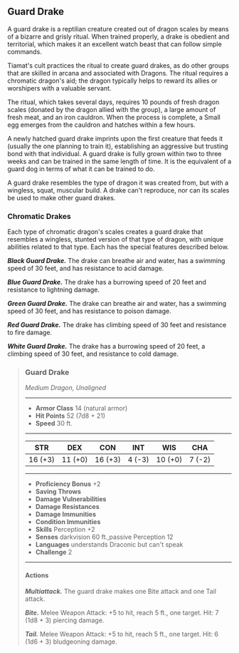 ## Guard Drake
A guard drake is a reptilian creature created out of dragon scales by means of a bizarre and grisly ritual. When trained properly, a drake is obedient and territorial, which makes it an excellent watch beast that can follow simple commands.

Tiamat's cult practices the ritual to create guard drakes, as do other groups that are skilled in arcana and associated with Dragons. The ritual requires a chromatic dragon's aid; the dragon typically helps to reward its allies or worshipers with a valuable servant.

The ritual, which takes several days, requires 10 pounds of fresh dragon scales (donated by the dragon allied with the group), a large amount of fresh meat, and an iron cauldron. When the process is complete, a Small egg emerges from the cauldron and hatches within a few hours.

A newly hatched guard drake imprints upon the first creature that feeds it (usually the one planning to train it), establishing an aggressive but trusting bond with that individual. A guard drake is fully grown within two to three weeks and can be trained in the same length of time. It is the equivalent of a guard dog in terms of what it can be trained to do.

A guard drake resembles the type of dragon it was created from, but with a wingless, squat, muscular build. A drake can't reproduce, nor can its scales be used to make other guard drakes.

### Chromatic Drakes
Each type of chromatic dragon's scales creates a guard drake that resembles a wingless, stunted version of that type of dragon, with unique abilities related to that type. Each has the special features described below.

***Black Guard Drake.*** The drake can breathe air and water, has a swimming speed of 30 feet, and has resistance to acid damage.

***Blue Guard Drake.*** The drake has a burrowing speed of 20 feet and resistance to lightning damage.

***Green Guard Drake.*** The drake can breathe air and water, has a swimming speed of 30 feet, and has resistance to poison damage.

***Red Guard Drake.*** The drake has climbing speed of 30 feet and resistance to fire damage.

***White Guard Drake.*** The drake has a burrowing speed of 20 feet, a climbing speed of 30 feet, and resistance to cold damage.

>### Guard Drake
>*Medium Dragon, Unaligned*
>___
>- **Armor Class** 14 (natural armor)
>- **Hit Points** 52 (7d8 + 21)
>- **Speed** 30 ft.
>___
>|**STR**|**DEX**|**CON**|**INT**|**WIS**|**CHA**|
>|:---:|:---:|:---:|:---:|:---:|:---:|
>|16 (+3)|11 (+0)|16 (+3)|4 (-3)|10 (+0)|7 (-2)|
>
>___
>- **Proficiency Bonus** +2
>- **Saving Throws** 
>- **Damage Vulnerabilities** 
>- **Damage Resistances** 
>- **Damage Immunities** 
>- **Condition Immunities** 
>- **Skills** Perception +2
>- **Senses** darkvision 60 ft.,passive Perception 12
>- **Languages** understands Draconic but can't speak
>- **Challenge** 2
>___
>#### Actions
>***Multiattack.*** The guard drake makes one Bite attack and one Tail attack.
>
>***Bite.*** Melee Weapon Attack: +5 to hit, reach 5 ft., one target. Hit: 7 (1d8 + 3) piercing damage.
>
>***Tail.*** Melee Weapon Attack: +5 to hit, reach 5 ft., one target. Hit: 6 (1d6 + 3) bludgeoning damage.
>
